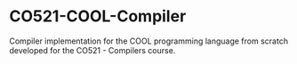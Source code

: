 # CO521-COOL-Compiler
Compiler implementation for the COOL programming language from scratch developed for the CO521 - Compilers course.
